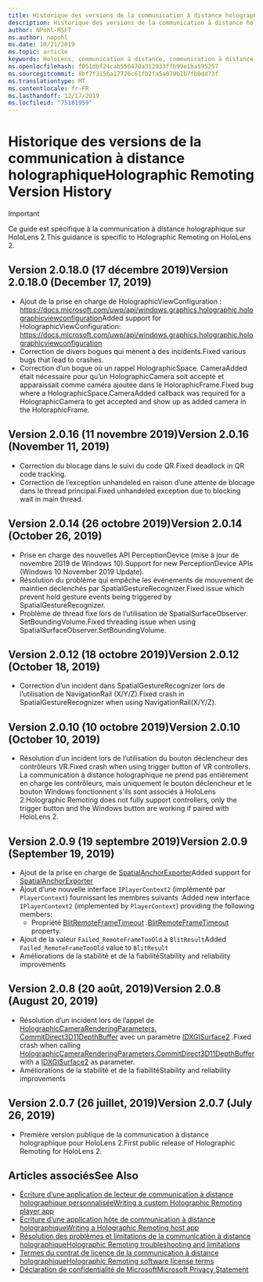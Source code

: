 ```yaml
---
title: Historique des versions de la communication à distance holographique
description: Historique des versions de la communication à distance holographique sur HoloLens 2.
author: NPohl-MSFT
ms.author: nopohl
ms.date: 10/21/2019
ms.topic: article
keywords: HoloLens, communication à distance, communication à distance holographique
ms.openlocfilehash: f051dbf24cab550470a312933ffb99e1ba595257
ms.sourcegitcommit: 8bf7f315ba17726c61fb2fa5a079b1b7fb0dd73f
ms.translationtype: MT
ms.contentlocale: fr-FR
ms.lasthandoff: 12/17/2019
ms.locfileid: "75181959"
---
```

# <a name="holographic-remoting-version-history"></a><span data-ttu-id="f3d2d-104">Historique des versions de la communication à distance holographique</span><span class="sxs-lookup"><span data-stu-id="f3d2d-104">Holographic Remoting Version History</span></span>

> [!IMPORTANT]
> <span data-ttu-id="f3d2d-105">Ce guide est spécifique à la communication à distance holographique sur HoloLens 2.</span><span class="sxs-lookup"><span data-stu-id="f3d2d-105">This guidance is specific to Holographic Remoting on HoloLens 2.</span></span>

## <span data-ttu-id="f3d2d-106">Version 2.0.18.0 (17 décembre 2019)<a name="v2.0.18"></a></span><span class="sxs-lookup"><span data-stu-id="f3d2d-106">Version 2.0.18.0 (December 17, 2019) <a name="v2.0.18"></a></span></span>
* <span data-ttu-id="f3d2d-107">Ajout de la prise en charge de HolographicViewConfiguration : https://docs.microsoft.com/uwp/api/windows.graphics.holographic.holographicviewconfiguration</span><span class="sxs-lookup"><span data-stu-id="f3d2d-107">Added support for HolographicViewConfiguration: https://docs.microsoft.com/uwp/api/windows.graphics.holographic.holographicviewconfiguration</span></span>
* <span data-ttu-id="f3d2d-108">Correction de divers bogues qui mènent à des incidents.</span><span class="sxs-lookup"><span data-stu-id="f3d2d-108">Fixed various bugs that lead to crashes.</span></span>
* <span data-ttu-id="f3d2d-109">Correction d’un bogue où un rappel HolographicSpace. CameraAdded était nécessaire pour qu’un HolographicCamera soit accepté et apparaissait comme caméra ajoutée dans le HoloraphicFrame.</span><span class="sxs-lookup"><span data-stu-id="f3d2d-109">Fixed bug where a HolographicSpace.CameraAdded callback was required for a HolographicCamera to get accepted and show up as added camera in the HoloraphicFrame.</span></span>

## <span data-ttu-id="f3d2d-110">Version 2.0.16 (11 novembre 2019)<a name="2.0.16"></a></span><span class="sxs-lookup"><span data-stu-id="f3d2d-110">Version 2.0.16 (November 11, 2019) <a name="2.0.16"></a></span></span>
* <span data-ttu-id="f3d2d-111">Correction du blocage dans le suivi du code QR.</span><span class="sxs-lookup"><span data-stu-id="f3d2d-111">Fixed deadlock in QR code tracking.</span></span>
* <span data-ttu-id="f3d2d-112">Correction de l’exception unhandeled en raison d’une attente de blocage dans le thread principal.</span><span class="sxs-lookup"><span data-stu-id="f3d2d-112">Fixed unhandeled exception due to blocking wait in main thread.</span></span>

## <span data-ttu-id="f3d2d-113">Version 2.0.14 (26 octobre 2019)<a name="v2.0.14"></a></span><span class="sxs-lookup"><span data-stu-id="f3d2d-113">Version 2.0.14 (October 26, 2019) <a name="v2.0.14"></a></span></span>
* <span data-ttu-id="f3d2d-114">Prise en charge des nouvelles API PerceptionDevice (mise à jour de novembre 2019 de Windows 10).</span><span class="sxs-lookup"><span data-stu-id="f3d2d-114">Support for new PerceptionDevice APIs (Windows 10 November 2019 Update).</span></span>
* <span data-ttu-id="f3d2d-115">Résolution du problème qui empêche les événements de mouvement de maintien déclenchés par SpatialGestureRecognizer.</span><span class="sxs-lookup"><span data-stu-id="f3d2d-115">Fixed issue which prevent hold gesture events being triggered by SpatialGestureRecognizer.</span></span>
* <span data-ttu-id="f3d2d-116">Problème de thread fixe lors de l’utilisation de SpatialSurfaceObserver. SetBoundingVolume.</span><span class="sxs-lookup"><span data-stu-id="f3d2d-116">Fixed threading issue when using SpatialSurfaceObserver.SetBoundingVolume.</span></span>

## <span data-ttu-id="f3d2d-117">Version 2.0.12 (18 octobre 2019)<a name="v2.0.12"></a></span><span class="sxs-lookup"><span data-stu-id="f3d2d-117">Version 2.0.12 (October 18, 2019) <a name="v2.0.12"></a></span></span>
* <span data-ttu-id="f3d2d-118">Correction d’un incident dans SpatialGestureRecognizer lors de l’utilisation de NavigationRail (X/Y/Z).</span><span class="sxs-lookup"><span data-stu-id="f3d2d-118">Fixed crash in SpatialGestureRecognizer when using NavigationRail(X/Y/Z).</span></span>

## <span data-ttu-id="f3d2d-119">Version 2.0.10 (10 octobre 2019)<a name="v2.0.10"></a></span><span class="sxs-lookup"><span data-stu-id="f3d2d-119">Version 2.0.10 (October 10, 2019) <a name="v2.0.10"></a></span></span>
* <span data-ttu-id="f3d2d-120">Résolution d’un incident lors de l’utilisation du bouton déclencheur des contrôleurs VR.</span><span class="sxs-lookup"><span data-stu-id="f3d2d-120">Fixed crash when using trigger button of VR controllers.</span></span> <span data-ttu-id="f3d2d-121">La communication à distance holographique ne prend pas entièrement en charge les contrôleurs, mais uniquement le bouton déclencheur et le bouton Windows fonctionnent s’ils sont associés à HoloLens 2.</span><span class="sxs-lookup"><span data-stu-id="f3d2d-121">Holographic Remoting does not fully support controllers, only the trigger button and the Windows button are working if paired with HoloLens 2.</span></span>

## <span data-ttu-id="f3d2d-122">Version 2.0.9 (19 septembre 2019)<a name="v2.0.9"></a></span><span class="sxs-lookup"><span data-stu-id="f3d2d-122">Version 2.0.9 (September 19, 2019) <a name="v2.0.9"></a></span></span>
* <span data-ttu-id="f3d2d-123">Ajout de la prise en charge de [SpatialAnchorExporter](https://docs.microsoft.com/uwp/api/windows.perception.spatial.spatialanchorexporter)</span><span class="sxs-lookup"><span data-stu-id="f3d2d-123">Added support for [SpatialAnchorExporter](https://docs.microsoft.com/uwp/api/windows.perception.spatial.spatialanchorexporter)</span></span>
* <span data-ttu-id="f3d2d-124">Ajout d’une nouvelle interface ```IPlayerContext2``` (implémenté par ```PlayerContext```) fournissant les membres suivants :</span><span class="sxs-lookup"><span data-stu-id="f3d2d-124">Added new interface ```IPlayerContext2``` (implemented by ```PlayerContext```) providing the following members:</span></span>
  - <span data-ttu-id="f3d2d-125">Propriété [BlitRemoteFrameTimeout](holographic-remoting-create-player.md#BlitRemoteFrameTimeout) .</span><span class="sxs-lookup"><span data-stu-id="f3d2d-125">[BlitRemoteFrameTimeout](holographic-remoting-create-player.md#BlitRemoteFrameTimeout)  property.</span></span>
* <span data-ttu-id="f3d2d-126">Ajout de la valeur ```Failed_RemoteFrameTooOld``` à ```BlitResult```</span><span class="sxs-lookup"><span data-stu-id="f3d2d-126">Added ```Failed_RemoteFrameTooOld``` value to ```BlitResult```</span></span>
* <span data-ttu-id="f3d2d-127">Améliorations de la stabilité et de la fiabilité</span><span class="sxs-lookup"><span data-stu-id="f3d2d-127">Stability and reliability improvements</span></span>

## <span data-ttu-id="f3d2d-128">Version 2.0.8 (20 août, 2019)<a name="v2.0.8"></a></span><span class="sxs-lookup"><span data-stu-id="f3d2d-128">Version 2.0.8 (August 20, 2019) <a name="v2.0.8"></a></span></span>

* <span data-ttu-id="f3d2d-129">Résolution d’un incident lors de l’appel de [HolographicCameraRenderingParameters. CommitDirect3D11DepthBuffer](https://docs.microsoft.com/uwp/api/windows.graphics.holographic.holographiccamerarenderingparameters.commitdirect3d11depthbuffer) avec un paramètre [IDXGISurface2](https://docs.microsoft.com/windows/win32/api/dxgi1_2/nn-dxgi1_2-idxgisurface2) .</span><span class="sxs-lookup"><span data-stu-id="f3d2d-129">Fixed crash when calling [HolographicCameraRenderingParameters.CommitDirect3D11DepthBuffer](https://docs.microsoft.com/uwp/api/windows.graphics.holographic.holographiccamerarenderingparameters.commitdirect3d11depthbuffer) with a [IDXGISurface2](https://docs.microsoft.com/windows/win32/api/dxgi1_2/nn-dxgi1_2-idxgisurface2) as parameter.</span></span>
* <span data-ttu-id="f3d2d-130">Améliorations de la stabilité et de la fiabilité</span><span class="sxs-lookup"><span data-stu-id="f3d2d-130">Stability and reliability improvements</span></span>

## <span data-ttu-id="f3d2d-131">Version 2.0.7 (26 juillet, 2019)<a name="v2.0.7"></a></span><span class="sxs-lookup"><span data-stu-id="f3d2d-131">Version 2.0.7 (July 26, 2019) <a name="v2.0.7"></a></span></span>

* <span data-ttu-id="f3d2d-132">Première version publique de la communication à distance holographique pour HoloLens 2.</span><span class="sxs-lookup"><span data-stu-id="f3d2d-132">First public release of Holographic Remoting for HoloLens 2.</span></span>

## <a name="see-also"></a><span data-ttu-id="f3d2d-133">Articles associés</span><span class="sxs-lookup"><span data-stu-id="f3d2d-133">See Also</span></span>
* [<span data-ttu-id="f3d2d-134">Écriture d’une application de lecteur de communication à distance holographique personnalisée</span><span class="sxs-lookup"><span data-stu-id="f3d2d-134">Writing a custom Holographic Remoting player app</span></span>](holographic-remoting-create-player.md)
* [<span data-ttu-id="f3d2d-135">Écriture d’une application hôte de communication à distance holographique</span><span class="sxs-lookup"><span data-stu-id="f3d2d-135">Writing a Holographic Remoting host app</span></span>](holographic-remoting-create-host.md)
* [<span data-ttu-id="f3d2d-136">Résolution des problèmes et limitations de la communication à distance holographique</span><span class="sxs-lookup"><span data-stu-id="f3d2d-136">Holographic Remoting troubleshooting and limitations</span></span>](holographic-remoting-troubleshooting.md)
* [<span data-ttu-id="f3d2d-137">Termes du contrat de licence de la communication à distance holographique</span><span class="sxs-lookup"><span data-stu-id="f3d2d-137">Holographic Remoting software license terms</span></span>](https://docs.microsoft.com/legal/mixed-reality/microsoft-holographic-remoting-software-license-terms)
* [<span data-ttu-id="f3d2d-138">Déclaration de confidentialité de Microsoft</span><span class="sxs-lookup"><span data-stu-id="f3d2d-138">Microsoft Privacy Statement</span></span>](https://go.microsoft.com/fwlink/?LinkId=521839)
